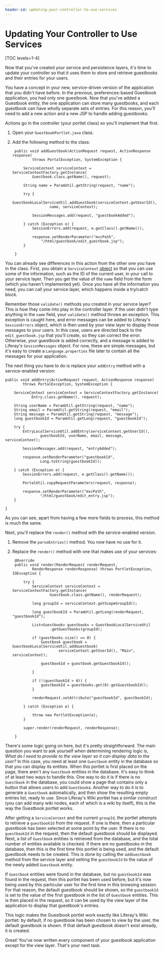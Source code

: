 ```yaml
---
header-id: updating-your-controller-to-use-services
---
```


# Updating Your Controller to Use Services

[TOC levels=1-4]

Now that you've created your service and persistence layers, it's time to update
your controller so that it uses them to store and retrieve guestbooks and their
entries for your users. 

You have a concept in your new, service-driven version of the application that
you didn't have before. In the previous, preferences-based Guestbook
application, you had only one guestbook. Now that you've added a Guestbook
entity, the one application can store many guestbooks, and each guestbook can
have wholly separate sets of entries. For this reason, you'll need to add a new
action and a new JSP to handle adding guestbooks. 

Actions go in the controller (your portlet class) so you'll implement that
first. 

1. Open your `GuestbookPortlet.java` class. 

2. Add the following method to the class: 

        public void addGuestbook(ActionRequest request, ActionResponse response)
                throws PortalException, SystemException {

            ServiceContext serviceContext = ServiceContextFactory.getInstance(
                Guestbook.class.getName(), request);

            String name = ParamUtil.getString(request, "name");

            try {
                GuestbookLocalServiceUtil.addGuestbook(serviceContext.getUserId(),
                        name, serviceContext);

                SessionMessages.add(request, "guestbookAdded");

            } catch (Exception e) {
                SessionErrors.add(request, e.getClass().getName());

                response.setRenderParameter("mvcPath",
                    "/html/guestbook/edit_guestbook.jsp");
            }

        }

You can already see differences in this action from the other one you have in
the class. First, you obtain a `ServiceContext` [object](/participate/liferaypedia/-/wiki/Main/Service+Context) 
so that you can use some of the information, such as the ID of the current user,
in your call to your service layer. Then you get the value of the `name` field
from the form (which you haven't implemented yet). Once you have all the
information you need, you can call your service layer, which happens inside a
try/catch block. 

Remember those `validate()` methods you created in your service layer? This is
how they come into play in the controller layer. If the user didn't type
anything in the `name` field, your `validate()` method throws an exception. This
exception is caught here, and error messages can be added to Liferay's
`SessionErrors` object, which is then used by your view layer to display those
messages to your users. In this case, users are directed back to the
`edit_guestbook.jsp` that you'll create, so they can correct the error.
Otherwise, your guestbook is added correctly, and a message is added to
Liferay's `SessionMessages` object. For now, these are simple messages, but it's
easy to create a `Language.properties` file later to contain all the messages
for your application. 

The next thing you have to do is replace your `addEntry` method with a
service-enabled version: 

    public void addEntry(ActionRequest request, ActionResponse response)
            throws PortalException, SystemException {

        ServiceContext serviceContext = ServiceContextFactory.getInstance(
                Entry.class.getName(), request);

        String userName = ParamUtil.getString(request, "name");
        String email = ParamUtil.getString(request, "email");
        String message = ParamUtil.getString(request, "message");
        long guestbookId = ParamUtil.getLong(request, "guestbookId");

        try {
            EntryLocalServiceUtil.addEntry(serviceContext.getUserId(),
                    guestbookId, userName, email, message, serviceContext);

            SessionMessages.add(request, "entryAdded");

            response.setRenderParameter("guestbookId",
                    Long.toString(guestbookId));

        } catch (Exception e) {
            SessionErrors.add(request, e.getClass().getName());

            PortalUtil.copyRequestParameters(request, response);

            response.setRenderParameter("mvcPath",
                    "/html/guestbook/edit_entry.jsp");
        }

    }

As you can see, apart from having a few more fields to process, this method is
much the same. 

Next, you'll replace the `render()` method with the service-enabled version. 

1. Remove the `parseEntries()` method. You now have no use for it. 

2. Replace the `render()` method with one that makes use of your services: 

        @Override
        public void render(RenderRequest renderRequest,
                RenderResponse renderResponse) throws PortletException, IOException {

            try {
                ServiceContext serviceContext = ServiceContextFactory.getInstance(
                        Guestbook.class.getName(), renderRequest);

                long groupId = serviceContext.getScopeGroupId();

                long guestbookId = ParamUtil.getLong(renderRequest, "guestbookId");

                List<Guestbook> guestbooks = GuestbookLocalServiceUtil
                        .getGuestbooks(groupId);

                if (guestbooks.size() == 0) {
                    Guestbook guestbook = GuestbookLocalServiceUtil.addGuestbook(
                            serviceContext.getUserId(), "Main", serviceContext);

                    guestbookId = guestbook.getGuestbookId();

                }

                if (!(guestbookId > 0)) {
                    guestbookId = guestbooks.get(0).getGuestbookId();
                }

                renderRequest.setAttribute("guestbookId", guestbookId);

            } catch (Exception e) {

                throw new PortletException(e);
            }

            super.render(renderRequest, renderResponse);

        }

There's some logic going on here, but it's pretty straightforward. The main
question you want to ask yourself when determining rendering logic is, *What do
I need to provide to the view layer so it can display data to the user?* In this
case, you need at least one `Guestbook` entity in the database so that you can
display its entities. When this portlet is first placed on the page, there
aren't any `Guestbook` entities in the database. It's easy to think of at least
two ways to handle this. One way to do it is if there is no `Guestbook` in the
database, you could show a page that contains only a button that allows users to
add `Guestbook`s. Another way to do it is to generate a `Guestbook`
automatically, and then show the resulting empty entries list, ready to use.
Since Liferay's Wiki portlet has a similar construct (you can add many wiki
nodes, each of which is a wiki by itself), this is the way the Guestbook portlet
works. 

After getting a `ServiceContext` and the current `groupId`, the portlet attempts
to retrieve a `guestbookId` from the request. If one is there, then a particular
guestbook has been selected at some point by the user. If there is no
`guestbookId` in the request, then the default guestbook should be displayed.
Next, a list of `Guestbook` entities is retrieved from the database, and the
total number of entities available is checked. If there are no guestbooks in the
database, then this is the first time this portlet is being used, and the
default guestbook needs to be created. This is done by calling the
`addGuestbook` method from the service layer and setting the `guestbookId` to
the value of the newly added `Guestbook` entity. 

If `Guestbook` entities were found in the database, but no `guestbookId` was
found in the request, then this portlet has been used before, but it's now being
used by this particular user for the first time in this browsing session. For
that reason, the default guestbook should be shown, so the `guestbookId` is set
to the value of the first guestbook in the list of `Guestbook` entities. This is
then placed in the request, so it can be used by the view layer of the
application to display that guestbook's entries. 

This logic makes the Guestbook portlet work exactly like Liferay's Wiki portlet:
by default, if no guestbook has been chosen to view by the user, the default
guestbook is shown. If that default guestbook doesn't exist already, it is
created. 

Great! You've now written every component of your guestbook application except
for the view layer. That's your next task. 

